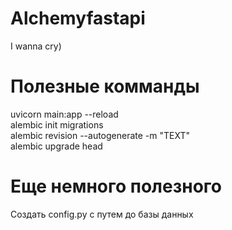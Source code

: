 # Alchemyfastapi
I wanna cry)

# Полезные комманды
uvicorn main:app --reload <br>
alembic init migrations<br>
alembic revision --autogenerate -m "TEXT"<br>
alembic upgrade head<br>

# Еще немного полезного
Создать config.py с путем до базы данных
